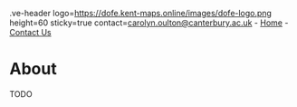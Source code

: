 .ve-header logo=https://dofe.kent-maps.online/images/dofe-logo.png height=60 sticky=true contact=carolyn.oulton@canterbury.ac.uk
	- [Home](/)
	- [Contact Us](/)

# About

TODO